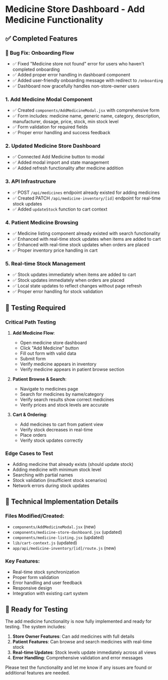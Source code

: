 # Medicine Store Dashboard - Add Medicine Functionality

## ✅ Completed Features

### 🔧 Bug Fix: Onboarding Flow
- ✅ Fixed "Medicine store not found" error for users who haven't completed onboarding
- ✅ Added proper error handling in dashboard component
- ✅ Added user-friendly onboarding message with redirect to `/onboarding`
- ✅ Dashboard now gracefully handles non-store-owner users

### 1. Add Medicine Modal Component
- ✅ Created `components/AddMedicineModal.jsx` with comprehensive form
- ✅ Form includes: medicine name, generic name, category, description, manufacturer, dosage, price, stock, min stock level
- ✅ Form validation for required fields
- ✅ Proper error handling and success feedback

### 2. Updated Medicine Store Dashboard
- ✅ Connected Add Medicine button to modal
- ✅ Added modal import and state management
- ✅ Added refresh functionality after medicine addition

### 3. API Infrastructure
- ✅ POST `/api/medicines` endpoint already existed for adding medicines
- ✅ Created PATCH `/api/medicine-inventory/[id]` endpoint for real-time stock updates
- ✅ Added `updateStock` function to cart context

### 4. Patient Medicine Browsing
- ✅ Medicine listing component already existed with search functionality
- ✅ Enhanced with real-time stock updates when items are added to cart
- ✅ Enhanced with real-time stock updates when orders are placed
- ✅ Proper inventory price handling in cart

### 5. Real-time Stock Management
- ✅ Stock updates immediately when items are added to cart
- ✅ Stock updates immediately when orders are placed
- ✅ Local state updates to reflect changes without page refresh
- ✅ Proper error handling for stock validation

## 🧪 Testing Required

### Critical Path Testing
1. **Add Medicine Flow**:
   - Open medicine store dashboard
   - Click "Add Medicine" button
   - Fill out form with valid data
   - Submit form
   - Verify medicine appears in inventory
   - Verify medicine appears in patient browse section

2. **Patient Browse & Search**:
   - Navigate to medicines page
   - Search for medicines by name/category
   - Verify search results show correct medicines
   - Verify prices and stock levels are accurate

3. **Cart & Ordering**:
   - Add medicines to cart from patient view
   - Verify stock decreases in real-time
   - Place orders
   - Verify stock updates correctly

### Edge Cases to Test
- Adding medicine that already exists (should update stock)
- Adding medicine with minimum stock level
- Searching with partial names
- Stock validation (insufficient stock scenarios)
- Network errors during stock updates

## 🔧 Technical Implementation Details

### Files Modified/Created:
- `components/AddMedicineModal.jsx` (new)
- `components/medicine-store-dashboard.jsx` (updated)
- `components/medicine-listing.jsx` (updated)
- `lib/cart-context.js` (updated)
- `app/api/medicine-inventory/[id]/route.js` (new)

### Key Features:
- Real-time stock synchronization
- Proper form validation
- Error handling and user feedback
- Responsive design
- Integration with existing cart system

## 🚀 Ready for Testing

The add medicine functionality is now fully implemented and ready for testing. The system includes:

1. **Store Owner Features**: Can add medicines with full details
2. **Patient Features**: Can browse and search medicines with real-time stock
3. **Real-time Updates**: Stock levels update immediately across all views
4. **Error Handling**: Comprehensive validation and error messages

Please test the functionality and let me know if any issues are found or additional features are needed.
